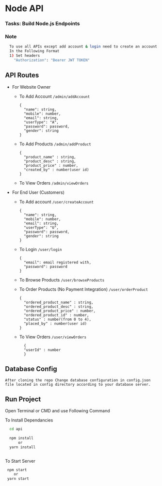 # Node API
### Tasks: Build Node.js Endpoints


### Note

```bash
  To use all APIs except add account & login need to create an account first because all rest of the APIs need JWT Auth token.
  In the Following Format
  1) Set headers
    "Authorization": "Bearer JWT TOKEN"
```

  
## API Routes

- For Website Owner
  - To Add Account ``` /admin/addAccount ```
    ```
    {
      "name": string,
      "mobile": number,
      "email": string,
      "userType": "A",
      "password": password,
      "gender": string
    }

  - To Add Products ``` /admin/addProduct ```

    ```
    {
      "product_name" : string,
      "product_desc" : string,
      "product_price" : number,
      "created_by" : number(user id)
    }
    ```

  - To View Orders ``` /admin/viewOrders ```
  
- For End User (Customers)
    - To Add account ``` /user/createAccount ```

      ```
      {
        "name": string,
        "mobile": number,
        "email": string,
        "userType": "U",
        "password": password,
        "gender": string
      }
      ```

    - To Login ``` /user/login ```

      ```
      {
        "email": email registered with,
        "password": password
      }
      ```

    - To Browse Products ``` /user/browseProducts ```

    - To Order Products (No Payment Integration) ``` /user/orderProduct ```

      ```
      {
        "ordered_product_name" : string,
        "ordered_product_desc" : string,
        "ordered_product_price" : number,
        "ordered_product_id" : number,
        "status" : number(from 0 to 4),
        "placed_by" : number(user id)
      }
      ```

    - To View Orders ``` /user/viewOrders ```

      ```
        {
        "userId" : number
        } 
      ```



  
## Database Config

```
After cloning the repo Change database configuration in config.json file located in config directory according to your database server.
```

  
## Run Project

Open Terminal or CMD and use Following Command

To Install Dependancies

```bash
  cd api
  
  npm install
      or
  yarn install
  
```
To Start Server
```bash
 npm start
    or
 yarn start
```
